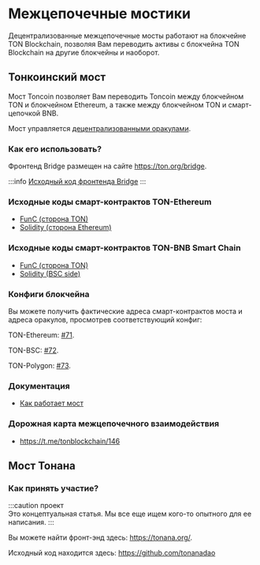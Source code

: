 # Межцепочечные мостики

Децентрализованные межцепочечные мосты работают на блокчейне TON Blockchain, позволяя Вам переводить активы с блокчейна TON Blockchain на другие блокчейны и наоборот.

## Тонкоинский мост

Мост Toncoin позволяет Вам переводить Toncoin между блокчейном TON и блокчейном Ethereum, а также между блокчейном TON и смарт-цепочкой BNB.

Мост управляется [децентрализованными оракулами](/participate/crosschain/bridge-addresses).

### Как его использовать?

Фронтенд Bridge размещен на сайте https://ton.org/bridge.

:::info
[Исходный код фронтенда Bridge](https://github.com/ton-blockchain/bridge)
:::

### Исходные коды смарт-контрактов TON-Ethereum

- [FunC (сторона TON)](https://github.com/ton-blockchain/bridge-func)
- [Solidity (сторона Ethereum)](https://github.com/ton-blockchain/bridge-solidity/tree/eth_mainnet)

### Исходные коды смарт-контрактов TON-BNB Smart Chain

- [FunC (сторона TON)](https://github.com/ton-blockchain/bridge-func/tree/bsc)
- [Solidity (BSC side)](https://github.com/ton-blockchain/bridge-solidity/tree/bsc_mainnet)

### Конфиги блокчейна

Вы можете получить фактические адреса смарт-контрактов моста и адреса оракулов, просмотрев соответствующий конфиг:

TON-Ethereum: [#71](https://github.com/ton-blockchain/ton/blob/35d17249e6b54d67a5781ebf26e4ee98e56c1e50/crypto/block/block.tlb#L738).

TON-BSC: [#72](https://github.com/ton-blockchain/ton/blob/35d17249e6b54d67a5781ebf26e4ee98e56c1e50/crypto/block/block.tlb#L739).

TON-Polygon: [#73](https://github.com/ton-blockchain/ton/blob/35d17249e6b54d67a5781ebf26e4ee98e56c1e50/crypto/block/block.tlb#L740).

### Документация

- [Как работает мост](https://github.com/ton-blockchain/TIPs/issues/24)

### Дорожная карта межцепочечного взаимодействия

- https://t.me/tonblockchain/146

## Мост Тонана

### Как принять участие?

:::caution проект\
Это концептуальная статья. Мы все еще ищем кого-то опытного для ее написания.
:::

Вы можете найти фронт-энд здесь: https://tonana.org/.

Исходный код находится здесь: https://github.com/tonanadao
